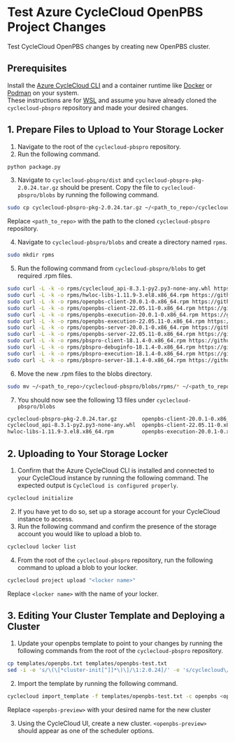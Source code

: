 # Test Azure CycleCloud OpenPBS Project Changes

Test CycleCloud OpenPBS changes by creating new OpenPBS cluster.

## Prerequisites
Install the [Azure CycleCloud CLI](https://learn.microsoft.com/azure/cyclecloud/how-to/install-cyclecloud-cli?view=cyclecloud-8) and a container runtime like [Docker](https://www.docker.com/) or [Podman](https://podman.io/) on your system.  
These instructions are for [WSL](https://learn.microsoft.com/en-us/windows/wsl/install) and assume you have already cloned the `cyclecloud-pbspro` repository and made your desired changes.

## 1. Prepare Files to Upload to Your Storage Locker
1. Navigate to the root of the `cyclecloud-pbspro` repository.
2. Run the following command.
```bash
python package.py
```
3. Navigate to `cyclecloud-pbspro/dist` and `cyclecloud-pbspro-pkg-2.0.24.tar.gz` should be present. Copy the file to `cyclecloud-pbspro/blobs` by running the following command.
```bash
sudo cp cyclecloud-pbspro-pkg-2.0.24.tar.gz ~/<path_to_repo>/cyclecloud-pbspro/blobs
```
Replace `<path_to_repo>` with the path to the cloned `cyclecloud-pbspro` repository.

4. Navigate to `cyclecloud-pbspro/blobs` and create a directory named `rpms`.
```bash
sudo mkdir rpms
```
5. Run the following command from `cyclecloud-pbspro/blobs` to get required .rpm files.
```bash
sudo curl -L -k -o rpms/cyclecloud_api-8.3.1-py2.py3-none-any.whl https://github.com/Azure/cyclecloud-pbspro/releases/download/2023-03-29-bins//cyclecloud_api-8.3.1-py2.py3-none-any.whl;
sudo curl -L -k -o rpms/hwloc-libs-1.11.9-3.el8.x86_64.rpm https://github.com/Azure/cyclecloud-pbspro/releases/download/2023-03-29-bins//hwloc-libs-1.11.9-3.el8.x86_64.rpm;
sudo curl -L -k -o rpms/openpbs-client-20.0.1-0.x86_64.rpm https://github.com/Azure/cyclecloud-pbspro/releases/download/2023-03-29-bins//openpbs-client-20.0.1-0.x86_64.rpm;
sudo curl -L -k -o rpms/openpbs-client-22.05.11-0.x86_64.rpm https://github.com/Azure/cyclecloud-pbspro/releases/download/2023-03-29-bins//openpbs-client-22.05.11-0.x86_64.rpm;
sudo curl -L -k -o rpms/openpbs-execution-20.0.1-0.x86_64.rpm https://github.com/Azure/cyclecloud-pbspro/releases/download/2023-03-29-bins//openpbs-execution-20.0.1-0.x86_64.rpm;
sudo curl -L -k -o rpms/openpbs-execution-22.05.11-0.x86_64.rpm https://github.com/Azure/cyclecloud-pbspro/releases/download/2023-03-29-bins//openpbs-execution-22.05.11-0.x86_64.rpm;
sudo curl -L -k -o rpms/openpbs-server-20.0.1-0.x86_64.rpm https://github.com/Azure/cyclecloud-pbspro/releases/download/2023-03-29-bins//openpbs-server-20.0.1-0.x86_64.rpm;
sudo curl -L -k -o rpms/openpbs-server-22.05.11-0.x86_64.rpm https://github.com/Azure/cyclecloud-pbspro/releases/download/2023-03-29-bins//openpbs-server-22.05.11-0.x86_64.rpm;
sudo curl -L -k -o rpms/pbspro-client-18.1.4-0.x86_64.rpm https://github.com/Azure/cyclecloud-pbspro/releases/download/2023-03-29-bins//pbspro-client-18.1.4-0.x86_64.rpm;
sudo curl -L -k -o rpms/pbspro-debuginfo-18.1.4-0.x86_64.rpm https://github.com/Azure/cyclecloud-pbspro/releases/download/2023-03-29-bins//pbspro-debuginfo-18.1.4-0.x86_64.rpm;
sudo curl -L -k -o rpms/pbspro-execution-18.1.4-0.x86_64.rpm https://github.com/Azure/cyclecloud-pbspro/releases/download/2023-03-29-bins//pbspro-execution-18.1.4-0.x86_64.rpm;
sudo curl -L -k -o rpms/pbspro-server-18.1.4-0.x86_64.rpm https://github.com/Azure/cyclecloud-pbspro/releases/download/2023-03-29-bins//pbspro-server-18.1.4-0.x86_64.rpm;
```
6. Move the new .rpm files to the blobs directory.
```bash 
sudo mv ~/<path_to_repo>/cyclecloud-pbspro/blobs/rpms/* ~/<path_to_repo>/cyclecloud-pbspro/blobs
```
7. You should now see the following 13 files under `cyclecloud-pbspro/blobs`
```bash
cyclecloud-pbspro-pkg-2.0.24.tar.gz        openpbs-client-20.0.1-0.x86_64.rpm     openpbs-execution-22.05.11-0.x86_64.rpm  pbspro-client-18.1.4-0.x86_64.rpm     pbspro-server-18.1.4-0.x86_64.rpm
cyclecloud_api-8.3.1-py2.py3-none-any.whl  openpbs-client-22.05.11-0.x86_64.rpm   openpbs-server-20.0.1-0.x86_64.rpm       pbspro-debuginfo-18.1.4-0.x86_64.rpm
hwloc-libs-1.11.9-3.el8.x86_64.rpm         openpbs-execution-20.0.1-0.x86_64.rpm  openpbs-server-22.05.11-0.x86_64.rpm     pbspro-execution-18.1.4-0.x86_64.rpm
```

## 2. Uploading to Your Storage Locker
1. Confirm that the Azure CycleCloud CLI is installed and connected to your CycleCloud instance by running the following command. The expected output is `CycleCloud is configured properly`.
```bash
cyclecloud initialize
```
2. If you have yet to do so, set up a storage account for your CycleCloud instance to access.
3. Run the following command and confirm the presence of the storage account you would like to upload a blob to.
```bash
cyclecloud locker list
```
4. From the root of the `cyclecloud-pbspro` repository, run the following command to upload a blob to your locker.
```bash
cyclecloud project upload "<locker name>"
```
Replace `<locker name>` with the name of your locker.

## 3. Editing Your Cluster Template and Deploying a Cluster
1. Update your openpbs template to point to your changes by running the following commands from the root of the `cyclecloud-pbspro` repository.
```bash
cp templates/openpbs.txt templates/openpbs-test.txt
sed -i -e 's/\(\[*cluster-init[^]]*\)\]/\1:2.0.24]/' -e 's/cyclecloud\/pbspro/pbspro/g' templates/openpbs-test.txt
``` 
 
2.  Import the template by running the following command.
```bash
cyclecloud import_template -f templates/openpbs-test.txt -c openpbs <openpbs-preview>
```
Replace `<openpbs-preview>` with your desired name for the new cluster

3. Using the CycleCloud UI, create a new cluster. `<openpbs-preview>` should appear as one of the scheduler options.